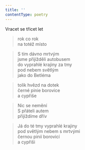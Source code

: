 ```yaml
---
title: ''
contentType: poetry
---
```


>   

>   

Vracet se třicet let

> rok co rok  
> na totéž místo

> S tím dávno mrtvým  
> jsme přijížděli autobusem  
> do vyprahlé krajiny za tmy  
> pod nebem světlým  
> jako do Betléma

> tolik hvězd na dotek  
> černé pinie borovice  
> a cypřiše

> Nic se nemění  
> S přáteli autem  
> přijíždíme dřív

> Já do té tmy vyprahlé krajiny  
> pod světlým nebem s mrtvými  
> černou pinií borovicí  
> a cypřiši
